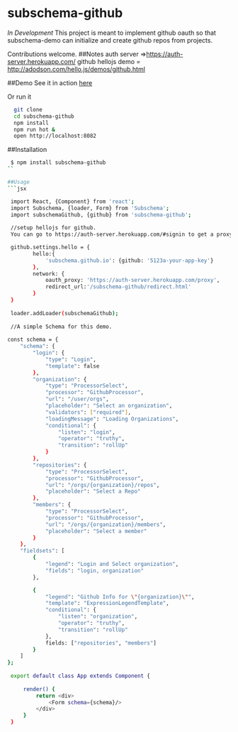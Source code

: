 subschema-github
===
*In Development*
This project is meant to implement github oauth so that subschema-demo can 
initialize and create github repos from projects.  
 
Contributions welcome.
##Notes
auth server =>https://auth-server.herokuapp.com/
github hellojs demo = http://adodson.com/hello.js/demos/github.html

##Demo
See it in action [here](https://subschema.github.io/subschema-github)

Or run it 

```sh
  git clone 
  cd subschema-github
  npm install
  npm run hot &
  open http://localhost:8082
```

##Installation
```sh
 $ npm install subschema-github
``

##Usage
```jsx

 import React, {Component} from 'react';
 import Subschema, {loader, Form} from 'Subschema';
 import subschemaGithub, {github} from 'subschema-github';
 
 //setup hellojs for github.
 You can go to https://auth-server.herokuapp.com/#signin to get a proxy.

 github.settings.hello = {
        hello:{
            'subschema.github.io': {github: '5123a-your-app-key'}
        },
        network: {
            oauth_proxy: 'https://auth-server.herokuapp.com/proxy',
            redirect_url:'/subschema-github/redirect.html'
        }
 }
 
 loader.addLoader(subschemaGithub);
 
 //A simple Schema for this demo.
 
const schema = {
    "schema": {
        "login": {
            "type": "Login",
            "template": false
        },
        "organization": {
            "type": "ProcessorSelect",
            "processor": "GithubProcessor",
            "url": "/user/orgs",
            "placeholder": "Select an organization",
            "validators": ["required"],
            "loadingMessage": "Loading Organizations",
            "conditional": {
                "listen": "login",
                "operator": "truthy",
                "transition": "rollUp"
            }
        },
        "repositories": {
            "type": "ProcessorSelect",
            "processor": "GithubProcessor",
            "url": "/orgs/{organization}/repos",
            "placeholder": "Select a Repo"
        },
        "members": {
            "type": "ProcessorSelect",
            "processor": "GithubProcessor",
            "url": "/orgs/{organization}/members",
            "placeholder": "Select a member"
        }
    },
    "fieldsets": [
        {
            "legend": "Login and Select organization",
            "fields": "login, organization"
        },

        {
            "legend": "Github Info for \"{organization}\"",
            "template": "ExpressionLegendTemplate",
            "conditional": {
                "listen": "organization",
                "operator": "truthy",
                "transition": "rollUp"
            },
            fields: ["repositories", "members"]
        }
    ]
};
 
 export default class App extends Component {
 
     render() {
         return <div>
             <Form schema={schema}/>
         </div>
     }
 }


  
```